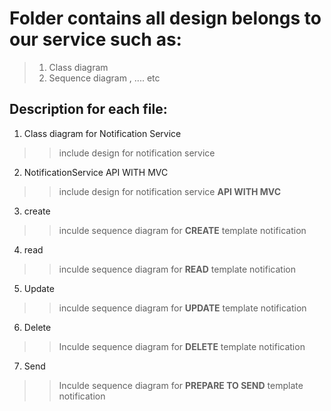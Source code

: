 # Folder contains all design belongs to our service such as:
> 1. Class diagram
> 2. Sequence diagram , .... etc

## Description for each file:
1. Class diagram for Notification Service
> > include design for notification service

2. NotificationService API WITH  MVC
> > include design for notification service **API WITH MVC**

3. create 
> > inculde sequence diagram for **CREATE** template notification

4. read
> > inculde sequence diagram for **READ** template notification

5. Update
> > inculde sequence diagram for **UPDATE** template notification

6. Delete
> > Inculde sequence diagram for **DELETE** template notification

7. Send
>> Inculde sequence diagram for **PREPARE TO SEND** template notification

